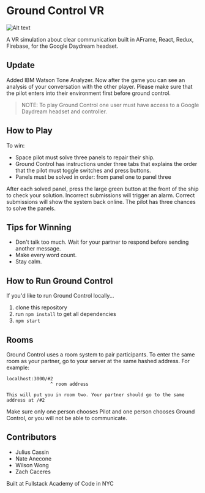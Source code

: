 # Ground Control VR
![Alt text](https://github.com/aframe-capstone/ground-control-vr/blob/master/public/assets/Ground%20Control.png?raw=true "Ground Control")

A VR simulation about clear communication built in AFrame, React, Redux, Firebase, for the Google Daydream headset.

## Update

Added IBM Watson Tone Analyzer. Now after the game you can see an analysis of your conversation with the other player. Please make sure that the pilot enters into their environment first before ground control.

> NOTE: To play Ground Control one user must have access to a Google Daydream headset and controller.

## How to Play
To win:
- Space pilot must solve three panels to repair their ship.
- Ground Control has instructions under three tabs that explains the order that the pilot must toggle switches and press buttons.
- Panels must be solved in order: from panel one to panel three

After each solved panel, press the large green button at the front of the ship to check your solution. Incorrect submissions will trigger an alarm. Correct submissions will show the system back online. The pilot has three chances to solve the panels.

## Tips for Winning
- Don't talk too much. Wait for your partner to respond before sending another message.
- Make every word count.
- Stay calm.

## How to Run Ground Control
If you'd like to run Ground Control locally...

1. clone this repository
2. run `npm install` to get all dependencies
3. `npm start`

## Rooms
Ground Control uses a room system to pair participants. To enter the same room as your partner, go to your server at the same hashed address. For example:

```
localhost:3000/#2
                ^ room address

This will put you in room two. Your partner should go to the same address at /#2
```

Make sure only one person chooses Pilot and one person chooses Ground Control, or you will not be able to communicate.

## Contributors
- Julius Cassin
- Nate Anecone
- Wilson Wong
- Zach Caceres

Built at Fullstack Academy of Code in NYC
